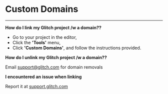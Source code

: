 # Custom Domains

---

**How do I link my Glitch project /w a domain??**

- Go to your project in the editor,
- Click the **'Tools'** menu,
- Click **'Custom Domains'**, and follow the instructions provided.

**How do I unlink my Glitch project /w a domain??**

Email [support@glitch.com](mailto:support@glitch.com?subject=Can%20you%20please%20remove%20my%20custom%20domain%3F&body=I%20would%20like%20to%20remove%20%60https%3A%2F%2Fexample.com%2F%60%20from%20my%20Glitch%20project%20%60example%60%0D%0A%0D%0AThanks!%0D%0A%60name%2Fusername%20here%60) for domain removals

**I encountered an issue when linking**

Report it at [support.glitch.com](https://support.glitch.com/)

